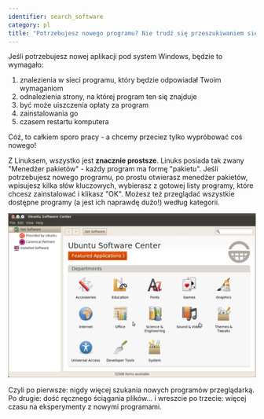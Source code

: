 ```yaml
---
identifier: search_software
category: pl
title: "Potrzebujesz nowego programu? Nie trudź się przeszukiwaniem sieci! Linuks zrobi to za Ciebie"
---
```


Jeśli potrzebujesz nowej aplikacji pod system Windows, będzie to wymagało:

<ol>
<li>znalezienia w sieci programu, który będzie odpowiadał Twoim wymaganiom</li>
<li>odnalezienia strony, na której program ten się znajduje</li>
<li>być może uiszczenia opłaty za program</li>
<li>zainstalowania go</li>
<li>czasem restartu komputera</li>
</ol>

Cóż, to całkiem sporo pracy - a chcemy przeciez tylko wypróbować coś nowego!

Z Linuksem, wszystko jest <b>znacznie prostsze</b>. Linuks posiada
tak zwany "Menedżer pakietów" - każdy program ma formę "pakietu". Jeśli
potrzebujesz nowego programu, po prostu otwierasz menedżer pakietów,
wpisujesz kilka słów kluczowych, wybierasz z gotowej listy programy, które
chcesz zainstalować i klikasz "OK". Możesz też przeglądać wszystkie dostępne
programy (a jest ich naprawdę dużo!) według kategorii.

<img src="/img/synaptic.png" />

Czyli po pierwsze: nigdy więcej szukania nowych programów przeglądarką. Po drugie:
dość ręcznego ściągania plików... i wreszcie po trzecie: więcej czasu na eksperymenty
z nowymi programami.




